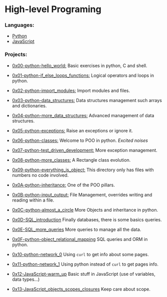 # High-level Programing


### Languages:

* [Python](https://www.python.org/)
* [JavaScript](https://www.javascript.com/)


### Projects:

* [0x00-python-hello_world:](/0x00-python-hello_world) Basic exercises in python, C and shell.

* [0x01-python-if_else_loops_functions:](/0x01-python-if_else_loops_functions) Logical operators and loops in python.

* [0x02-python-import_modules:](/0x02-python-import_modules) Import modules and files.

* [0x03-python-data_structures:](/0x03-python-data_structures) Data structures management such arrays and dictionaries.

* [0x04-python-more_data_structures:](/0x04-python-more_data_structures) Advanced management of data structures.

* [0x05-python-exceptions:](/0x05-python-exceptions) Raise an exceptions or ignore it.

* [0x06-python-classes:](/0x06-python-classes) Welcome to POO in python. *Excited noises*

* [0x07-python-test_driven_development:](/0x07-python-test_driven_development) More exception management.

* [0x08-python-more_classes:](/0x08-python-more_classes) A Rectangle class evolution.

* [0x09-python-everything_is_object:](/0x09-python-everything_is_object) This directory only has files with numbers no code involved.

* [0x0A-python-inheritance:](/0x0A-python-inheritance) One of the POO pillars.

* [0x0B-python-input_output:](/0x0B-python-input_output) File Management, overrides writing and reading within a file.

* [0x0C-python-almost_a_circle](/0x0C-python-almost_a_circle) More Objects and inheritance in python.

* [0x0D-SQL_introduction](/0x0D-SQL_introduction) Finally databases, there is some basics queries.

* [0x0E-SQL_more_queries](/0x0E-SQL_more_queries) More queries to manage all the data.

* [0x0F-python-object_relational_mapping](/0x0F-python-object_relational_mapping) SQL queries and ORM in python.

* [0x10-python-network_0](/0x10-python-network_0) Using `curl` to get info about some pages.

* [0x11-python-network_1](/0x11-python-network_1) Using python instead of `curl` to get pages info.

* [0x12-JavaScript-warm_up](/0x12-javascript-warm_up) Basic stuff in JavaScript (use of variables, data types...)

* [0x13-JavaScript_objects_scopes_closures](/0x13-javascript_objects_scopes_closures) Keep care about scope.
